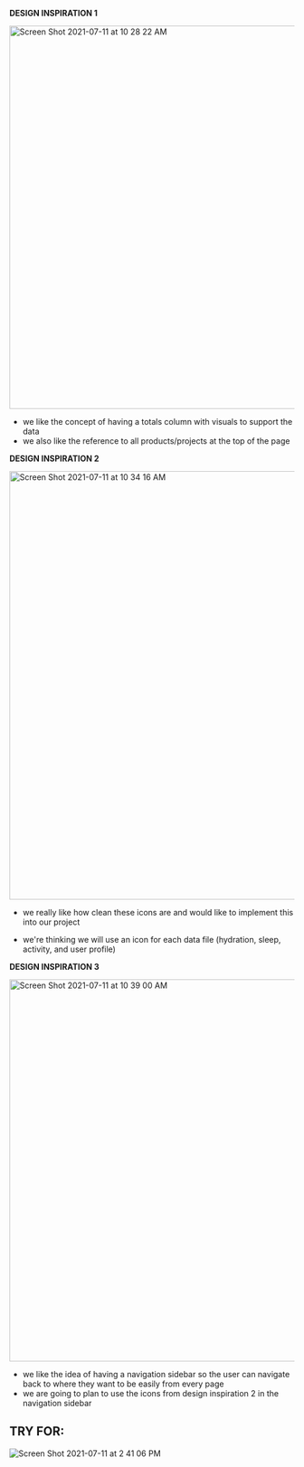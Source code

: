 **DESIGN INSPIRATION 1**

<img width="677" alt="Screen Shot 2021-07-11 at 10 28 22 AM" src="https://user-images.githubusercontent.com/78389005/125203391-6a548480-e235-11eb-82af-40e4c5bb5dd1.png">

- we like the concept of having a totals column with visuals to support the data
- we also like the reference to all products/projects at the top of the page



**DESIGN INSPIRATION 2**

<img width="757" alt="Screen Shot 2021-07-11 at 10 34 16 AM" src="https://user-images.githubusercontent.com/78389005/125203425-848e6280-e235-11eb-87c6-c0353a207c74.png">

- we really like how clean these icons are and would like to implement this into our project 

- we're thinking we will use an icon for each data file (hydration, sleep, activity, and user profile)

  

**DESIGN INSPIRATION 3**

<img width="675" alt="Screen Shot 2021-07-11 at 10 39 00 AM" src="https://user-images.githubusercontent.com/78389005/125203440-9243e800-e235-11eb-9ce3-7529115dfe4f.png">

- we like the idea of having a navigation sidebar so the user can navigate back to where they want to be easily from every page 
- we are going to plan to use the icons from design inspiration 2 in the navigation sidebar 

## TRY FOR:

![Screen Shot 2021-07-11 at 2 41 06 PM](https://user-images.githubusercontent.com/78389005/125209898-6aff1200-e259-11eb-9b6e-10ab0e95baa8.png)
